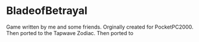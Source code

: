 # BladeofBetrayal
Game written by me and some friends. Orginally created for PocketPC2000. Then ported to the Tapwave Zodiac. Then ported to 
